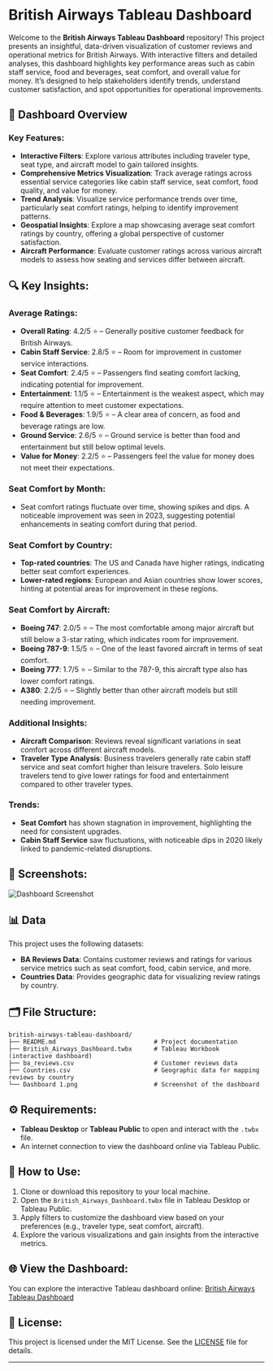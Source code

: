 # British Airways Tableau Dashboard

Welcome to the **British Airways Tableau Dashboard** repository! This project presents an insightful, data-driven visualization of customer reviews and operational metrics for British Airways. With interactive filters and detailed analyses, this dashboard highlights key performance areas such as cabin staff service, food and beverages, seat comfort, and overall value for money. It’s designed to help stakeholders identify trends, understand customer satisfaction, and spot opportunities for operational improvements.

## 🚀 Dashboard Overview

### **Key Features**:
- **Interactive Filters**: Explore various attributes including traveler type, seat type, and aircraft model to gain tailored insights.
- **Comprehensive Metrics Visualization**: Track average ratings across essential service categories like cabin staff service, seat comfort, food quality, and value for money.
- **Trend Analysis**: Visualize service performance trends over time, particularly seat comfort ratings, helping to identify improvement patterns.
- **Geospatial Insights**: Explore a map showcasing average seat comfort ratings by country, offering a global perspective of customer satisfaction.
- **Aircraft Performance**: Evaluate customer ratings across various aircraft models to assess how seating and services differ between aircraft.

## 🔍 Key Insights:

### **Average Ratings**:
- **Overall Rating**: 4.2/5 ⭐ – Generally positive customer feedback for British Airways.
- **Cabin Staff Service**: 2.8/5 ⭐ – Room for improvement in customer service interactions.
- **Seat Comfort**: 2.4/5 ⭐ – Passengers find seating comfort lacking, indicating potential for improvement.
- **Entertainment**: 1.1/5 ⭐ – Entertainment is the weakest aspect, which may require attention to meet customer expectations.
- **Food & Beverages**: 1.9/5 ⭐ – A clear area of concern, as food and beverage ratings are low.
- **Ground Service**: 2.6/5 ⭐ – Ground service is better than food and entertainment but still below optimal levels.
- **Value for Money**: 2.2/5 ⭐ – Passengers feel the value for money does not meet their expectations.

### **Seat Comfort by Month**:
- Seat comfort ratings fluctuate over time, showing spikes and dips. A noticeable improvement was seen in 2023, suggesting potential enhancements in seating comfort during that period.

### **Seat Comfort by Country**:
- **Top-rated countries**: The US and Canada have higher ratings, indicating better seat comfort experiences.
- **Lower-rated regions**: European and Asian countries show lower scores, hinting at potential areas for improvement in these regions.

### **Seat Comfort by Aircraft**:
- **Boeing 747**: 2.0/5 ⭐ – The most comfortable among major aircraft but still below a 3-star rating, which indicates room for improvement.
- **Boeing 787-9**: 1.5/5 ⭐ – One of the least favored aircraft in terms of seat comfort.
- **Boeing 777**: 1.7/5 ⭐ – Similar to the 787-9, this aircraft type also has lower comfort ratings.
- **A380**: 2.2/5 ⭐ – Slightly better than other aircraft models but still needing improvement.

### **Additional Insights**:
- **Aircraft Comparison**: Reviews reveal significant variations in seat comfort across different aircraft models.
- **Traveler Type Analysis**: Business travelers generally rate cabin staff service and seat comfort higher than leisure travelers. Solo leisure travelers tend to give lower ratings for food and entertainment compared to other traveler types.

### **Trends**:
- **Seat Comfort** has shown stagnation in improvement, highlighting the need for consistent upgrades.
- **Cabin Staff Service** saw fluctuations, with noticeable dips in 2020 likely linked to pandemic-related disruptions.

## 📸 Screenshots:

![Dashboard Screenshot](Dashboard%201.png)

## 📊 Data

This project uses the following datasets:
- **BA Reviews Data**: Contains customer reviews and ratings for various service metrics such as seat comfort, food, cabin service, and more.
- **Countries Data**: Provides geographic data for visualizing review ratings by country.

## 🗂️ File Structure:

```
british-airways-tableau-dashboard/
├── README.md                           # Project documentation
├── British_Airways_Dashboard.twbx      # Tableau Workbook (interactive dashboard)
├── ba_reviews.csv                      # Customer reviews data
├── Countries.csv                       # Geographic data for mapping reviews by country
└── Dashboard 1.png                     # Screenshot of the dashboard
```

## ⚙️ Requirements:

- **Tableau Desktop** or **Tableau Public** to open and interact with the `.twbx` file.
- An internet connection to view the dashboard online via Tableau Public.

## 📖 How to Use:

1. Clone or download this repository to your local machine.
2. Open the `British_Airways_Dashboard.twbx` file in Tableau Desktop or Tableau Public.
3. Apply filters to customize the dashboard view based on your preferences (e.g., traveler type, seat comfort, aircraft).
4. Explore the various visualizations and gain insights from the interactive metrics.

## 🌐 View the Dashboard:

You can explore the interactive Tableau dashboard online: [British Airways Tableau Dashboard](https://public.tableau.com/app/profile/mahima.advilkar/viz/BritishAirwaysTableauDashboard_17397575507310/Dashboard1)

## 📝 License:

This project is licensed under the MIT License. See the [LICENSE](LICENSE) file for details.

---
